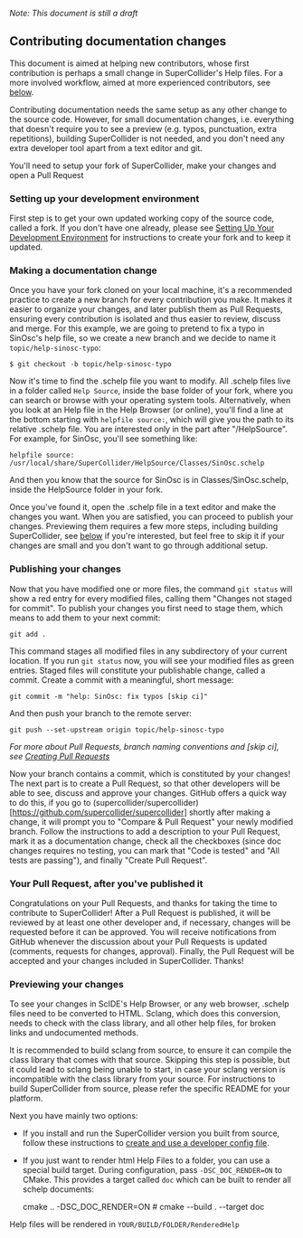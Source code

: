 _Note: This document is still a draft_
## Contributing documentation changes
This document is aimed at helping new contributors, whose first contribution is perhaps a small change in SuperCollider's Help files.
For a more involved workflow, aimed at more experienced contributors, see [below](#Previewing-your-changes).

Contributing documentation needs the same setup as any other change to the source code. However, for small documentation changes, i.e. everything that doesn't require you to see a preview (e.g. typos, punctuation, extra repetitions), building SuperCollider is not needed, and you don't need any extra developer tool apart from a text editor and git.

You'll need to setup your fork of SuperCollider, make your changes and open a Pull Request

### Setting up your development environment
First step is to get your own updated working copy of the source code, called a fork. If you don't have one already, please see [Setting Up Your Development Environment]() for instructions to create your fork and to keep it updated.

### Making a documentation change
Once you have your fork cloned on your local machine, it's a recommended practice to create a new branch for every contribution you make. It makes it easier to organize your changes, and later publish them as Pull Requests, ensuring every contribution is isolated and thus easier to review, discuss and merge.
For this example, we are going to pretend to fix a typo in SinOsc's help file, so we create a new branch and we decide to name it `topic/help-sinosc-typo`:

    $ git checkout -b topic/help-sinosc-typo

Now it's time to find the .schelp file you want to modify. All .schelp files live in a folder called `Help Source`, inside the base folder of your fork, where you can search or browse with your operating system tools.
Alternatively, when you look at an Help file in the Help Browser (or online), you'll find a line at the bottom starting with `helpfile source:`, which will give you the path to its relative .schelp file. You are interested only in the part after "/HelpSource". For example, for SinOsc, you'll see something like:

    helpfile source: /usr/local/share/SuperCollider/HelpSource/Classes/SinOsc.schelp

And then you know that the source for SinOsc is in Classes/SinOsc.schelp, inside the HelpSource folder in your fork.

Once you've found it, open the .schelp file in a text editor and make the changes you want. When you are satisfied, you can proceed to publish your changes. Previewing them requires a few more steps, including building SuperCollider, see [below](#Previewing-your-changes) if you're interested, but feel free to skip it if your changes are small and you don't want to go through additional setup.

### Publishing your changes
Now that you have modified one or more files, the command `git status` will show a red entry for every modified files, calling them "Changes not staged for commit". To publish your changes you first need to stage them, which means to add them to your next commit:

    git add .

This command stages all modified files in any subdirectory of your current location. If you run `git status` now, you will see your modified files as green entries. Staged files will constitute your publishable change, called a commit. Create a commit with a meaningful, short message:

    git commit -m "help: SinOsc: fix typos [skip ci]"

And then push your branch to the remote server:

    git push --set-upstream origin topic/help-sinosc-typo

_For more about Pull Requests, branch naming conventions and [skip ci], see [Creating Pull Requests](https://github.com/supercollider/supercollider/wiki/Creating-pull-requests)_

Now your branch contains a commit, which is constituted by your changes! The next part is to create a Pull Request, so that other developers will be able to see, discuss and approve your changes. GitHub offers a quick way to do this, if you go to (supercollider/supercollider)[https://github.com/supercollider/supercollider] shortly after making a change, it will prompt you to "Compare & Pull Request" your newly modified branch. Follow the instructions to add a description to your Pull Request, mark it as a documentation change, check all the checkboxes (since doc changes requires no testing, you can mark that "Code is tested" and "All tests are passing"), and finally "Create Pull Request".

### Your Pull Request, after you've published it
Congratulations on your Pull Requests, and thanks for taking the time to contribute to SuperCollider! After a Pull Request is published, it will be reviewed by at least one other developer and, if necessary, changes will be requested before it can be approved. You will receive notifications from GitHub whenever the discussion about your Pull Requests is updated (comments, requests for changes, approval).
Finally, the Pull Request will be accepted and your changes included in SuperCollider. Thanks!


### Previewing your changes

To see your changes in ScIDE's Help Browser, or any web browser, .schelp files need to be converted to HTML. Sclang, which does this conversion, needs to check with the class library, and all other help files, for broken links and undocumented methods.

It is recommended to build sclang from source, to ensure it can compile the class library that comes with that source. Skipping this step is possible, but it could lead to sclang being unable to start, in case your sclang version is incompatible with the class library from your source.
For instructions to build SuperCollider from source, please refer the specific README for your platform.

Next you have mainly two options:
- If you install and run the SuperCollider version you built from source, follow these instructions to [create and use a developer config file](https://github.com/supercollider/supercollider/wiki/Setting-up-your-development-environment#For-schelp-and-SuperCollider-contributions).
- If you just want to render html Help Files to a folder, you can use a special build target. During configuration, pass `-DSC_DOC_RENDER=ON` to CMake. This provides a target called `doc` which can be built to render all schelp documents:

    cmake .. -DSC_DOC_RENDER=ON # <other options>
    cmake --build . --target doc

Help files will be rendered in `YOUR/BUILD/FOLDER/RenderedHelp`
